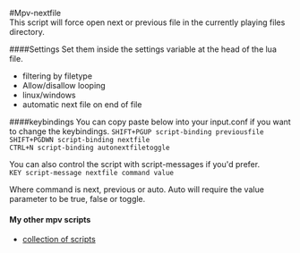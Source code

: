 #Mpv-nextfile  
This script will force open next or previous file in the currently playing files directory. 

####Settings
Set them inside the settings variable at the head of the lua file.  
- filtering by filetype
- Allow/disallow looping
- linux/windows
- automatic next file on end of file
  
####keybindings
You can copy paste below into your input.conf if you want to change the keybindings. 
  `SHIFT+PGUP script-binding previousfile`  
  `SHIFT+PGDWN script-binding nextfile`  
  `CTRL+N script-binding autonextfiletoggle`  
  
You can also control the script with script-messages if you'd prefer.  
  `KEY script-message nextfile command value`  
  
Where command is next, previous or auto. Auto will require the value parameter to be true, false or toggle.
  
#### My other mpv scripts
- [collection of scripts](https://github.com/donmaiq/mpv-scripts)
